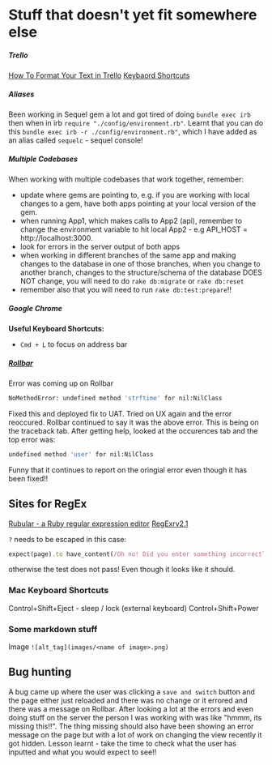 # Stuff that doesn't yet fit somewhere else

##### Trello
[How To Format Your Text in Trello](http://help.trello.com/article/821-using-markdown-in-trello)
[Keybaord Shortcuts](https://trello.com/shortcuts)


##### Aliases
Been working in Sequel gem a lot and got tired of doing `bundle exec irb` then when in irb `require "./config/environment.rb"`.
Learnt that you can do this `bundle exec irb -r ./config/environment.rb"`, which I have added as an alias called `sequelc` - sequel console!

##### Multiple Codebases
When working with multiple codebases that work together, remember:
- update where gems are pointing to, e.g. if you are working with local changes to a gem, have both apps pointing at your local version of the gem.
- when running App1, which makes calls to App2 (api), remember to change the environment variable to hit local App2 - e.g API_HOST = http://localhost:3000.
- look for errors in the server output of both apps
- when working in different branches of the same app and making changes to the database in one of those branches, when you change to another branch, changes to the structure/schema of the database DOES NOT change, you will need to do `rake db:migrate` or `rake db:reset`
- remember also that you will need to run `rake db:test:prepare`!!


##### Google Chrome
**Useful Keyboard Shortcuts:**
- `Cmd + L` to focus on address bar

##### [Rollbar](https://rollbar.com)
Error was coming up on Rollbar
```bash
NoMethodError: undefined method 'strftime' for nil:NilClass
```
Fixed this and deployed fix to UAT.
Tried on UX again and the error reoccured. Rollbar continued to say it was the above error.
This is being on the traceback tab.
After getting help, looked at the occurences tab and the top error was:
```bash
undefined method 'user' for nil:NilClass
```
Funny that it continues to report on the oringial error even though it has been fixed!!


## Sites for RegEx
[Rubular - a Ruby regular expression editor](http://rubular.com/)
[RegExrv2.1](http://regexr.com/)

`?` needs to be escaped in this case:
```ruby
expect(page).to have_content(/Oh no! Did you enter something incorrectly\? If not, let a computer friend know there is a problem./)
```
otherwise the test does not pass! Even though it looks like it should.




### Mac Keyboard Shortcuts
Control+Shift+Eject - sleep / lock (external keyboard)
Control+Shift+Power


### Some markdown stuff

Image
`![alt_tag](images/<name of image>.png)`


## Bug hunting

A bug came up where the user was clicking a `save and switch` button and the page either just reloaded and there was no change or it errored and there was a message on Rollbar. After looking a lot at the errors and even doing stuff on the server the person I was working with was like "hmmm, its missing this!!". The thing missing should also have been showing an error message on the page but with a lot of work on changing the view recently it got hidden.
Lesson learnt - take the time to check what the user has inputted and what you would expect to see!!
